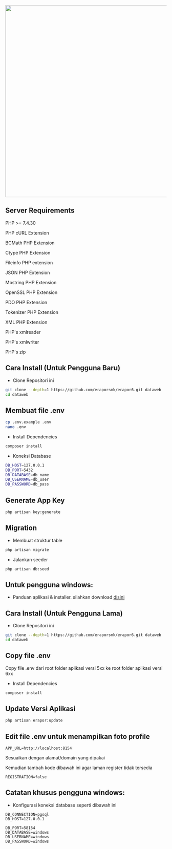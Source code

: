 <p align="center"><img src="http://erapor-smk.net/logo.png" width="600"></p>

## Server Requirements
PHP >= 7.4.30

PHP cURL Extension

BCMath PHP Extension

Ctype PHP Extension

Fileinfo PHP extension

JSON PHP Extension

Mbstring PHP Extension

OpenSSL PHP Extension

PDO PHP Extension

Tokenizer PHP Extension

XML PHP Extension

PHP's xmlreader

PHP's xmlwriter

 PHP's zip

## Cara Install (Untuk Pengguna Baru)

- Clone Repositori ini
```bash
git clone --depth=1 https://github.com/eraporsmk/erapor6.git dataweb
cd dataweb
```

## Membuat file .env
```bash
cp .env.example .env
nano .env
```


- Install Dependencies
```bash
composer install
```

- Koneksi Database
```bash
DB_HOST=127.0.0.1
DB_PORT=5432
DB_DATABASE=db_name
DB_USERNAME=db_user
DB_PASSWORD=db_pass
```

## Generate App Key
```bash
php artisan key:generate
```

## Migration
- Membuat struktur table
```bash
php artisan migrate
```

- Jalankan seeder
```bash
php artisan db:seed
```
## Untuk pengguna windows:
- Panduan aplikasi & installer. silahkan download [disini](https://drive.google.com/drive/folders/1HXH77joT9J10eXcgxcTVYY9wfFmrfeVQ)

## Cara Install (Untuk Pengguna Lama)

- Clone Repositori ini
```bash
git clone --depth=1 https://github.com/eraporsmk/erapor6.git dataweb
cd dataweb
```

## Copy file .env
Copy file .env dari root folder aplikasi versi 5xx ke root folder aplikasi versi 6xx

- Install Dependencies
```bash
composer install
```

## Update Versi Aplikasi
```bash
php artisan erapor:update
```

## Edit file .env untuk menampilkan foto profile
```APP_URL=http://localhost:8154```

Sesuaikan dengan alamat/domain yang dipakai

Kemudian tambah kode dibawah ini agar laman register tidak tersedia

```REGISTRATION=false```

## Catatan khusus pengguna windows:
- Konfigurasi koneksi database seperti dibawah ini
```
DB_CONNECTION=pgsql
DB_HOST=127.0.0.1

DB_PORT=58154
DB_DATABASE=windows
DB_USERNAME=windows
DB_PASSWORD=windows
```

